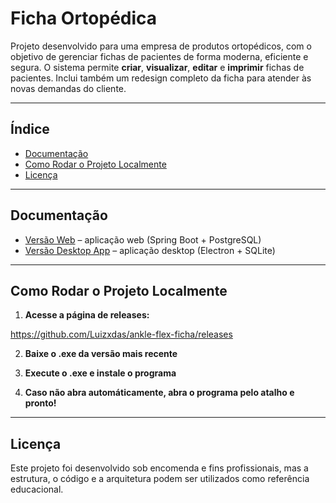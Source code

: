 # Ficha Ortopédica

Projeto desenvolvido para uma empresa de produtos ortopédicos, com o objetivo de gerenciar fichas de pacientes de forma moderna, eficiente e segura. O sistema permite **criar**, **visualizar**, **editar** e **imprimir** fichas de pacientes. Inclui também um redesign completo da ficha para atender às novas demandas do cliente.

---

## Índice

- [Documentação](#documentação)
- [Como Rodar o Projeto Localmente](#como-rodar-o-projeto-localmente)
- [Licença](#licença)

---

## Documentação

- [Versão Web](./Web/README.md) – aplicação web (Spring Boot + PostgreSQL)
- [Versão Desktop App](./App/README.md) – aplicação desktop (Electron + SQLite)

---

## Como Rodar o Projeto Localmente

1. **Acesse a página de releases:**

https://github.com/Luizxdas/ankle-flex-ficha/releases

2. **Baixe o .exe da versão mais recente**

3. **Execute o .exe e instale o programa**

4. **Caso não abra automáticamente, abra o programa pelo atalho e pronto!**

---

## Licença

Este projeto foi desenvolvido sob encomenda e fins profissionais, mas a estrutura, o código e a arquitetura podem ser utilizados como referência educacional.
